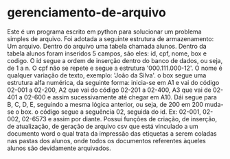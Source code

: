 # gerenciamento-de-arquivo
Este é um programa escrito em python para solucionar um problema simples de arquivo.
Foi adotada a seguinte estrutura de armazenamento:
Um arquivo.
Dentro do arquivo uma tabela chamada alunos.
Dentro da tabela alunos foram inseridos 5 campos, são eles: id, cpf, nome, box e codigo.
O id segue a ordem de inserção dentro do banco de dados, ou seja, de 1 a n.
O cpf não se repete e segue a estrutura '000.111.000-12'.
O nome é qualquer variação de texto, exemplo: 'João da Silva'.
o box segue uma estrutura alfa numérica, da seguinte forma: inicia-se em A1 e vai do código 02-001 a 02-200, A2 que vai do código 02-201 a 02-400, A3 que vai de 02-401 a 02-600 e assim sucessivamente até chegar em A10. Dái segue para B, C, D, E, seguindo a mesma lógica anterior, ou seja, de 200 em 200 muda-se o box.
o código segue a seguência 02, seguida do id. Ex: 02-001, 02-002, 02-6573 e assim por diante.
Possui funções de criação, de inserção, de atualização, de geração de arquivo csv que está vinculado a um documento word o qual trata da impressão das etiquetas a serem coladas nas pastas dos alunos, onde todos os documentos referentes àqueles alunos são devidamente arquivados.  
